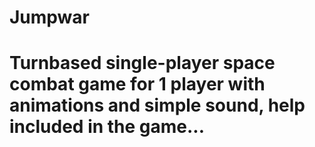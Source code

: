 # Jumpwar
# Turnbased single-player space combat game for 1 player with animations and simple sound, help included in the game...
